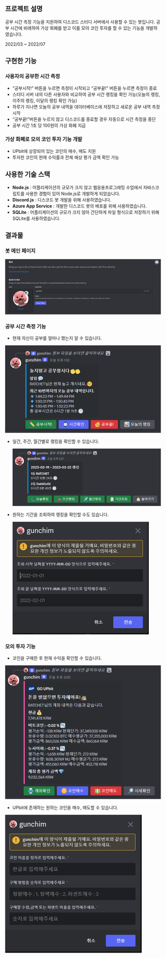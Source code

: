 ## 프로젝트 설명

공부 시간 측정 기능을 지원하여 디스코드 스터디 서버에서 사용할 수 있는 봇입니다. 공부 시간에 비례하여 가상 화폐를 받고 이를 모아 코인 투자를 할 수 있는 기능을 개발하였습니다.

2022/03 ~ 2022/07

## 구현한 기능

### **사용자의 공부한 시간 측정**

- “공부시작!” 버튼을 누르면 측정이 시작되고 “공부끝!” 버튼을 누르면 측정이 종료
- 스터디 서버 내의 다른 사용자와 비교하여 공부 시간 랭킹을 확인 가능(오늘의 랭킹, 이주의 랭킹, 이달의 랭킹 확인 가능)
- 하루가 지나면 오늘의 공부 내역을 데이터베이스에 저장하고 새로운 공부 내역 측정 시작
- “공부끝!”버튼을 누르지 않고 디스코드를 종료할 경우 자동으로 시간 측정을 중단
- 공부 시간 1초 당 100원의 가상 화폐 지급

### **가상 화폐로 모의 코인 투자 기능 개발**

- UPbit에 상장되어 있는 코인의 매수, 매도 지원
- 투자한 코인의 현재 수익률과 전체 예상 평가 금액 확인 가능

## 사용한 기술 스택

- **Node.js** : 어플리케이션의 규모가 크지 않고 웹응용프로그래밍 수업에서 자바스크립트를 사용한 경험이 있어 Node.js로 개발하게 되었습니다.
- **Discord.js** : 디스코드 봇 개발을 위해 사용하였습니다.
- **Azure App Service** : 개발한 디스코드 봇의 배포를 위해 사용하였습니다.
- **SQLite** : 어플리케이션의 규모가 크지 않아 간단하게 파일 형식으로 저장하기 위해 SQLite를 사용하였습니다.

## 결과물

### 봇 메인 페이지

![군침봇.png](./image/main.png)

### 공부 시간 측정 기능

- 현재 자신이 공부를 얼마나 했는지 알 수 있습니다.

![시간 측정.png](./image/study-time.png)

- 일간, 주간, 월간별로 랭킹을 확인할 수 있습니다.
    
    ![이번주랭킹.png](./image/study-ranking.png)
    

- 원하는 기간을 조회하여 랭킹을 확인할 수도 있습니다.
    
    ![특정랭킹.png](./image/study-specific.png)
    

### 모의 투자 기능

- 코인을 구매한 후 현재 수익을 확인할 수 있습니다.

![코인투자.png](./image/coin-main.png)

- UPbit에 존재하는 원하는 코인을 매수, 매도할 수 있습니다.

![코인매수.png](./image/coin-modal.png)